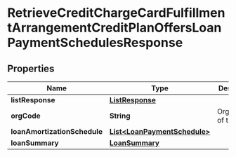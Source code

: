 # RetrieveCreditChargeCardFulfillmentArrangementCreditPlanOffersLoanPaymentSchedulesResponse

## Properties
Name | Type | Description | Notes
------------ | ------------- | ------------- | -------------
**listResponse** | [**ListResponse**](ListResponse.md) |  |  [optional]
**orgCode** | **String** | Organization of the card |  [optional]
**loanAmortizationSchedule** | [**List&lt;LoanPaymentSchedule&gt;**](LoanPaymentSchedule.md) |  |  [optional]
**loanSummary** | [**LoanSummary**](LoanSummary.md) |  |  [optional]
